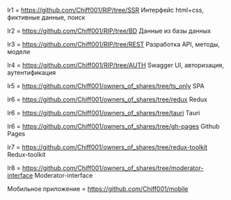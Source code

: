 lr1 = https://github.com/Chiff001/RIP/tree/SSR Интерфейс html+css, фиктивные данные, поиск

lr2 = https://github.com/Chiff001/RIP/tree/BD Данные из базы данных

lr3 = https://github.com/Chiff001/RIP/tree/REST Разработка API, методы, модели

lr4 = https://github.com/Chiff001/RIP/tree/AUTH Swagger UI, авторизация, аутентификация

lr5 = https://github.com/Chiff001/owners_of_shares/tree/ts_only SPA

lr6 = https://github.com/Chiff001/owners_of_shares/tree/redux Redux

lr6 = https://github.com/Chiff001/owners_of_shares/tree/tauri Tauri

lr6 = https://github.com/Chiff001/owners_of_shares/tree/gh-pages Github Pages

lr7 = https://github.com/Chiff001/owners_of_shares/tree/redux-toolkit Redux-toolkit

lr8 = https://github.com/Chiff001/owners_of_shares/tree/moderator-interface Moderator-interface

Мобильное приложение = https://github.com/Chiff001/mobile
